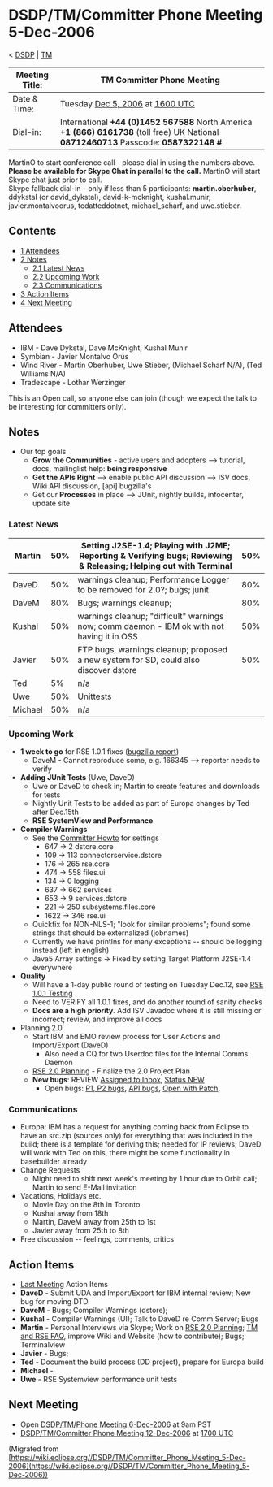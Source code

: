 

DSDP/TM/Committer Phone Meeting 5-Dec-2006
==========================================

< [DSDP](https://wiki.eclipse.org/DSDP "DSDP")‎ | [TM](./TM "DSDP/TM")

| Meeting Title: | **TM Committer Phone Meeting** |
| --- | --- |
| Date & Time: | Tuesday [Dec 5, 2006](./index.php?title=Dec_5,_2006&action=edit&redlink=1 "Dec 5, 2006 (page does not exist)") at [1600 UTC](http://www.timeanddate.com/worldclock/meetingdetails.html?year=2006&month=12&day=5&hour=16&min=00&sec=0&p1=224&p2=159&p3=250&p4=136&p5=223&iv=1800) |
| Dial-in: | International **+44 (0)1452 567588**   North America **+1 (866) 6161738** (toll free)   UK National **08712460713**   Passcode: **0587322148 #** |

MartinO to start conference call - please dial in using the numbers above.  
**Please be available for Skype Chat in parallel to the call.** MartinO will start Skype chat just prior to call.  
Skype fallback dial-in - only if less than 5 participants: **martin.oberhuber**, ddykstal (or david\_dykstal), david-k-mcknight, kushal.munir, javier.montalvoorus, tedatteddotnet, michael\_scharf, and uwe.stieber.  

Contents
--------

*   [1 Attendees](#Attendees)
*   [2 Notes](#Notes)
    *   [2.1 Latest News](#Latest-News)
    *   [2.2 Upcoming Work](#Upcoming-Work)
    *   [2.3 Communications](#Communications)
*   [3 Action Items](#Action-Items)
*   [4 Next Meeting](#Next-Meeting)

Attendees
---------

*   IBM - Dave Dykstal, Dave McKnight, Kushal Munir
*   Symbian - Javier Montalvo Orús
*   Wind River - Martin Oberhuber, Uwe Stieber, (Michael Scharf N/A), (Ted Williams N/A)
*   Tradescape - Lothar Werzinger

This is an Open call, so anyone else can join (though we expect the talk to be interesting for committers only).

Notes
-----

*   Our top goals
    *   **Grow the Communities** \- active users and adopters --> tutorial, docs, mailinglist help: **being responsive**
    *   **Get the APIs Right** --\> enable public API discussion --> ISV docs, Wiki API discussion, \[api\] bugzilla's
    *   Get our **Processes** in place --> JUnit, nightly builds, infocenter, update site

### Latest News

| Martin | 50% | Setting J2SE-1.4; Playing with J2ME; Reporting & Verifying bugs; Reviewing & Releasing; Helping out with Terminal | 50% |
| --- | --- | --- | --- |
| DaveD | 50% | warnings cleanup; Performance Logger to be removed for 2.0?; bugs; junit | 80% |
| DaveM | 80% | Bugs; warnings cleanup; | 80% |
| Kushal | 50% | warnings cleanup; "difficult" warnings now; comm daemon - IBM ok with not having it in OSS | 50% |
| Javier | 50% | FTP bugs, warnings cleanup; proposed a new system for SD, could also discover dstore | 50% |
| Ted | 5% | n/a |  |
| Uwe | 50% | Unittests |  |
| Michael | 50% | n/a |  |

### Upcoming Work

*   **1 week to go** for RSE 1.0.1 fixes ([bugzilla report](https://bugs.eclipse.org/bugs/report.cgi?x_axis_field=priority&y_axis_field=assigned_to&z_axis_field=&query_format=report-table&classification=DSDP&product=Target+Management&target_milestone=1.0.1&bug_status=UNCONFIRMED&bug_status=NEW&bug_status=ASSIGNED&bug_status=REOPENED&format=table&action=wrap))
    *   DaveM - Cannot reproduce some, e.g. 166345 --> reporter needs to verify
*   **Adding JUnit Tests** (Uwe, DaveD)
    *   Uwe or DaveD to check in; Martin to create features and downloads for tests
    *   Nightly Unit Tests to be added as part of Europa changes by Ted after Dec.15th
    *   **RSE SystemView and Performance**
*   **Compiler Warnings**
    *   See the [Committer Howto](https://www.eclipse.org/dsdp/tm/development/committer_howto.php#check_code) for settings
        *   647 -> 2 dstore.core
        *   109 -> 113 connectorservice.dstore
        *   176 -> 265 rse.core
        *   474 -> 558 files.ui
        *   134 -> 0 logging
        *   637 -> 662 services
        *   653 -> 9 services.dstore
        *   221 -> 250 subsystems.files.core
        *   1622 -> 346 rse.ui
    *   Quickfix for NON-NLS-1; "look for similar problems"; found some strings that should be externalized (jobnames)
    *   Currently we have printlns for many exceptions -- should be logging instead (left in english)
    *   Java5 Array settings -> Fixed by setting Target Platform J2SE-1.4 everywhere
*   **Quality**
    *   Will have a 1-day public round of testing on Tuesday Dec.12, see [RSE 1.0.1 Testing](./RSE_1.0.1_Testing "RSE 1.0.1 Testing")
    *   Need to VERIFY all 1.0.1 fixes, and do another round of sanity checks
    *   **Docs are a high priority**. Add ISV Javadoc where it is still missing or incorrect; review, and improve all docs
*   Planning 2.0
    *   Start IBM and EMO review process for User Actions and Import/Export (DaveD)
        *   Also need a CQ for two Userdoc files for the Internal Comms Daemon
    *   [RSE 2.0 Planning](./RSE_2.0_Planning "RSE 2.0 Planning") \- Finalize the 2.0 Project Plan
    *   **New bugs**: REVIEW [Assigned to Inbox](https://bugs.eclipse.org/bugs/buglist.cgi?query_format=advanced&classification=DSDP&product=Target+Management&component=RSE&bug_status=UNCONFIRMED&bug_status=NEW&bug_status=ASSIGNED&bug_status=REOPENED&emailassigned_to1=1&emailtype1=exact&email1=dsdp.tm.rse-inbox%40eclipse.org&cmdtype=doit), [Status NEW](https://bugs.eclipse.org/bugs/buglist.cgi?query_format=advanced&classification=DSDP&product=Target+Management&component=RSE&bug_status=NEW&cmdtype=doit)
        *   Open bugs: [P1, P2 bugs](https://bugs.eclipse.org/bugs/buglist.cgi?query_format=advanced&classification=DSDP&product=Target+Management&component=RSE&bug_status=UNCONFIRMED&bug_status=NEW&bug_status=ASSIGNED&bug_status=REOPENED&priority=P1&priority=P2&cmdtype=doit), [API bugs](https://bugs.eclipse.org/bugs/buglist.cgi?query_format=advanced&short_desc_type=allwordssubstr&short_desc=%5Bapi&classification=DSDP&product=Target+Management&component=RSE&bug_status=UNCONFIRMED&bug_status=NEW&bug_status=ASSIGNED&bug_status=REOPENED&cmdtype=doit), [Open with Patch](https://bugs.eclipse.org/bugs/buglist.cgi?query_format=advanced&classification=DSDP&product=Target+Management&component=RSE&bug_status=UNCONFIRMED&bug_status=NEW&bug_status=ASSIGNED&bug_status=REOPENED&cmdtype=doit&field0-0-0=attachments.ispatch&type0-0-0=equals&value0-0-0=1),

### Communications

*   Europa: IBM has a request for anything coming back from Eclipse to have an src.zip (sources only) for everything that was included in the build; there is a template for deriving this; needed for IP reviews; DaveD will work with Ted on this, there might be some functionality in basebuilder already
*   Change Requests
    *   Might need to shift next week's meeting by 1 hour due to Orbit call; Martin to send E-Mail invitation
*   Vacations, Holidays etc.
    *   Movie Day on the 8th in Toronto
    *   Kushal away from 18th
    *   Martin, DaveM away from 25th to 1st
    *   Javier away from 25th to 8th
*   Free discussion -- feelings, comments, critics

Action Items
------------

*   [Last Meeting](./Committer_Phone_Meeting_28-Nov-2006#Action_Items "DSDP/TM/Committer Phone Meeting 28-Nov-2006") Action Items
*   **DaveD** \- Submit UDA and Import/Export for IBM internal review; New bug for moving DTD.
*   **DaveM** \- Bugs; Compiler Warnings (dstore);
*   **Kushal** \- Compiler Warnings (UI); Talk to DaveD re Comm Server; Bugs
*   **Martin** \- Personal Interviews via Skype; Work on [RSE 2.0 Planning](./RSE_2.0_Planning "RSE 2.0 Planning"); [TM and RSE FAQ](./TM_and_RSE_FAQ "TM and RSE FAQ"), improve Wiki and Website (how to contribute); Bugs; Terminalview
*   **Javier** \- Bugs;
*   **Ted** \- Document the build process (DD project), prepare for Europa build
*   **Michael** -
*   **Uwe** \- RSE Systemview performance unit tests

Next Meeting
------------

*   Open [DSDP/TM/Phone Meeting 6-Dec-2006](./Phone_Meeting_6-Dec-2006 "DSDP/TM/Phone Meeting 6-Dec-2006") at 9am PST
*   [DSDP/TM/Committer Phone Meeting 12-Dec-2006](./Committer_Phone_Meeting_12-Dec-2006 "DSDP/TM/Committer Phone Meeting 12-Dec-2006") at [1700 UTC](http://www.timeanddate.com/worldclock/meetingdetails.html?year=2006&month=12&day=12hour=17&min=00&sec=0&p1=224&p2=159&p3=250&p4=136&p5=223&iv=1800)


(Migrated from [https://wiki.eclipse.org//DSDP/TM/Committer_Phone_Meeting_5-Dec-2006](https://wiki.eclipse.org//DSDP/TM/Committer_Phone_Meeting_5-Dec-2006))